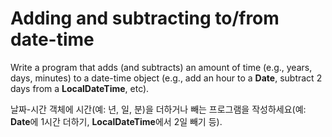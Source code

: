 # Adding and subtracting to/from date-time

Write a program that adds (and subtracts) an amount of time (e.g., years, days, minutes) to a date-time object (e.g., add an hour to a **Date**, subtract 2 days from a **LocalDateTime**, etc).

날짜-시간 객체에 시간(예: 년, 일, 분)을 더하거나 빼는 프로그램을 작성하세요(예: **Date**에 1시간 더하기, **LocalDateTime**에서 2일 빼기 등).
